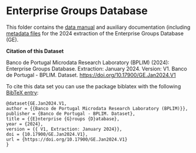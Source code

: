 # Enterprise Groups Database

This folder contains the [data manual](https://github.com/BPLIM/Manuals/blob/master/Data/GE/JAN24/GE_manual_JAN24.pdf) and auxiliary documentation (including [metadata files](https://github.com/BPLIM/Manuals/tree/master/Data/GE/JAN24/aux_files/metafiles) for the 2024 extraction of the Enterprise Groups Database (GE).

**Citation of this Dataset**

Banco de Portugal Microdata Research Laboratory (BPLIM) (2024): Enterprise Groups Database. Extraction: January 2024. Version: V1. Banco de Portugal - BPLIM. Dataset. https://doi.org/10.17900/GE.Jan2024.V1

To cite this data set you can use the package biblatex with the following [BibTeX entry](https://github.com/BPLIM/Manuals/blob/master/Data/GE/JAN24/aux_files/bibtex/GE.bib):

```
@dataset{GE.Jan2024.V1,
author = {{Banco de Portugal Microdata Research Laboratory (BPLIM)}},
publisher = {Banco de Portugal - BPLIM. Dataset},
title = {{E}nterprise {G}roups {D}atabase},
year = {2024},
version = {{ V1, Extraction: January 2024}},
doi = {10.17900/GE.Jan2024.V1},
url = {https://doi.org/10.17900/GE.Jan2024.V1}
}
```
